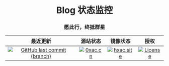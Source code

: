 <h1 align="center">Blog 状态监控</h1>
<h3 align="center">愿此行，终抵群星</h3>

<div align="center">

| 最近更新 | 源站状态 | 镜像状态 | 授权 |
| :--------: | :--------: | :----------: | :----------: |
| [![GitHub last commit (branch)](https://img.shields.io/github/last-commit/hxac/hxac.github.io/gh-pages?label=%E6%9C%80%E8%BF%91%E6%9B%B4%E6%96%B0)](https://0xac.cn) | [![0xac.cn](https://img.shields.io/website?up_message=%E5%9C%A8%E7%BA%BF&down_message=%E6%95%85%E9%9A%9C&url=https%3A%2F%2F0xac.cn%2F&label=0xac.cn)](https://0xac.cn) | [![hxac.site](https://img.shields.io/website?up_message=%E5%9C%A8%E7%BA%BF&down_message=%E6%95%85%E9%9A%9C&url=https%3A%2F%2Fhxac.site%2F&label=hxac.site)](https://hxac.site) | [![License](https://img.shields.io/badge/License-授权协议-3fb911)](https://0xac.cn/license/)|

</div>